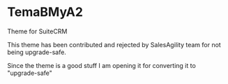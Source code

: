 TemaBMyA2
=========

Theme for SuiteCRM

This theme has been contributed and rejected by SalesAgility team for not being upgrade-safe.

Since the theme is a good stuff I am opening it for converting it to "upgrade-safe"



